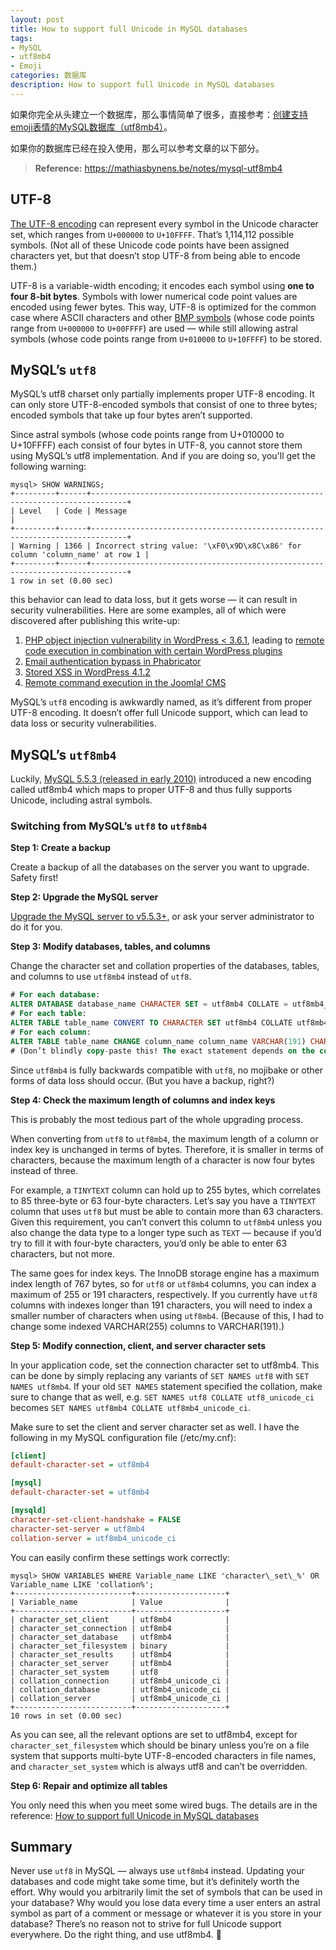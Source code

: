 ```yaml
---
layout: post
title: How to support full Unicode in MySQL databases
tags:
- MySQL
- utf8mb4
- Emoji
categories: 数据库
description: How to support full Unicode in MySQL databases
---
```


如果你完全从头建立一个数据库，那么事情简单了很多，直接参考：[创建支持emoji表情的MySQL数据库（utf8mb4）](/2016/08/14/create-mysql-database-with-utf8mb4.html)。

如果你的数据库已经在投入使用，那么可以参考文章的以下部分。

> **Reference:** https://mathiasbynens.be/notes/mysql-utf8mb4

## UTF-8

[The UTF-8 encoding](https://encoding.spec.whatwg.org/#utf-8) can represent every symbol in the Unicode character set, which ranges from `U+000000` to `U+10FFFF`. That’s 1,114,112 possible symbols. (Not all of these Unicode code points have been assigned characters yet, but that doesn’t stop UTF-8 from being able to encode them.)

UTF-8 is a variable-width encoding; it encodes each symbol using **one to four 8-bit bytes**. Symbols with lower numerical code point values are encoded using fewer bytes. This way, UTF-8 is optimized for the common case where ASCII characters and other [BMP symbols](https://mathiasbynens.be/notes/javascript-encoding#bmp) (whose code points range from `U+000000` to `U+00FFFF`) are used — while still allowing astral symbols (whose code points range from `U+010000` to `U+10FFFF`) to be stored.

## MySQL’s `utf8`

MySQL’s utf8 charset only partially implements proper UTF-8 encoding. It can only store UTF-8-encoded symbols that consist of one to three bytes; encoded symbols that take up four bytes aren’t supported.

Since astral symbols (whose code points range from U+010000 to U+10FFFF) each consist of four bytes in UTF-8, you cannot store them using MySQL’s utf8 implementation. And if you are doing so, you'll get the following warning:

```
mysql> SHOW WARNINGS;
+---------+------+------------------------------------------------------------------------------+
| Level   | Code | Message                                                                      |
+---------+------+------------------------------------------------------------------------------+
| Warning | 1366 | Incorrect string value: '\xF0\x9D\x8C\x86' for column 'column_name' at row 1 |
+---------+------+------------------------------------------------------------------------------+
1 row in set (0.00 sec)
```

this behavior can lead to data loss, but it gets worse — it can result in security vulnerabilities. Here are some examples, all of which were discovered after publishing this write-up:

1. [PHP object injection vulnerability in WordPress < 3.6.1](https://tom.vg/2013/09/wordpress-php-object-injection/), leading to [remote code execution in combination with certain WordPress plugins](https://tom.vg/2013/12/wordpress-rce-exploit/)
2. [Email authentication bypass in Phabricator](https://hackerone.com/reports/2233)
3. [Stored XSS in WordPress 4.1.2](https://cedricvb.be/post/wordpress-stored-xss-vulnerability-4-1-2/)
4. [Remote command execution in the Joomla! CMS](https://www.reddit.com/r/netsec/comments/3wt0yk/critical_0day_remote_command_execution/cxz2qtc)

MySQL’s `utf8` encoding is awkwardly named, as it’s different from proper UTF-8 encoding. It doesn’t offer full Unicode support, which can lead to data loss or security vulnerabilities.

## MySQL’s `utf8mb4`

Luckily, [MySQL 5.5.3 (released in early 2010)](https://dev.mysql.com/doc/relnotes/mysql/5.5/en/news-5-5-3.html) introduced a new encoding called utf8mb4 which maps to proper UTF-8 and thus fully supports Unicode, including astral symbols.

### Switching from MySQL’s `utf8` to `utf8mb4`

**Step 1: Create a backup**

Create a backup of all the databases on the server you want to upgrade. Safety first!

**Step 2: Upgrade the MySQL server**

[Upgrade the MySQL server to v5.5.3+](https://dev.mysql.com/downloads/mysql/), or ask your server administrator to do it for you.

**Step 3: Modify databases, tables, and columns**

Change the character set and collation properties of the databases, tables, and columns to use `utf8mb4` instead of `utf8`.

```sql
# For each database:
ALTER DATABASE database_name CHARACTER SET = utf8mb4 COLLATE = utf8mb4_unicode_ci;
# For each table:
ALTER TABLE table_name CONVERT TO CHARACTER SET utf8mb4 COLLATE utf8mb4_unicode_ci;
# For each column:
ALTER TABLE table_name CHANGE column_name column_name VARCHAR(191) CHARACTER SET utf8mb4 COLLATE utf8mb4_unicode_ci;
# (Don’t blindly copy-paste this! The exact statement depends on the column type, maximum length, and other properties. The above line is just an example for a `VARCHAR` column.)
```
Since `utf8mb4` is fully backwards compatible with `utf8`, no mojibake or other forms of data loss should occur. (But you have a backup, right?)

**Step 4: Check the maximum length of columns and index keys**

This is probably the most tedious part of the whole upgrading process.

When converting from `utf8` to `utf8mb4`, the maximum length of a column or index key is unchanged in terms of bytes. Therefore, it is smaller in terms of characters, because the maximum length of a character is now four bytes instead of three.

For example, a `TINYTEXT` column can hold up to 255 bytes, which correlates to 85 three-byte or 63 four-byte characters. Let’s say you have a `TINYTEXT` column that uses `utf8` but must be able to contain more than 63 characters. Given this requirement, you can’t convert this column to `utf8mb4` unless you also change the data type to a longer type such as `TEXT` — because if you’d try to fill it with four-byte characters, you’d only be able to enter 63 characters, but not more.

The same goes for index keys. The InnoDB storage engine has a maximum index length of 767 bytes, so for `utf8` or `utf8mb4` columns, you can index a maximum of 255 or 191 characters, respectively. If you currently have `utf8` columns with indexes longer than 191 characters, you will need to index a smaller number of characters when using `utf8mb4`. (Because of this, I had to change some indexed VARCHAR(255) columns to VARCHAR(191).)

**Step 5: Modify connection, client, and server character sets**

In your application code, set the connection character set to utf8mb4. This can be done by simply replacing any variants of `SET NAMES utf8` with `SET NAMES utf8mb4`. If your old `SET NAMES` statement specified the collation, make sure to change that as well, e.g. `SET NAMES utf8 COLLATE utf8_unicode_ci` becomes `SET NAMES utf8mb4 COLLATE utf8mb4_unicode_ci`.

Make sure to set the client and server character set as well. I have the following in my MySQL configuration file (/etc/my.cnf):

```ini
[client]
default-character-set = utf8mb4

[mysql]
default-character-set = utf8mb4

[mysqld]
character-set-client-handshake = FALSE
character-set-server = utf8mb4
collation-server = utf8mb4_unicode_ci
```

You can easily confirm these settings work correctly:

```
mysql> SHOW VARIABLES WHERE Variable_name LIKE 'character\_set\_%' OR Variable_name LIKE 'collation%';
+--------------------------+--------------------+
| Variable_name            | Value              |
+--------------------------+--------------------+
| character_set_client     | utf8mb4            |
| character_set_connection | utf8mb4            |
| character_set_database   | utf8mb4            |
| character_set_filesystem | binary             |
| character_set_results    | utf8mb4            |
| character_set_server     | utf8mb4            |
| character_set_system     | utf8               |
| collation_connection     | utf8mb4_unicode_ci |
| collation_database       | utf8mb4_unicode_ci |
| collation_server         | utf8mb4_unicode_ci |
+--------------------------+--------------------+
10 rows in set (0.00 sec)
```

As you can see, all the relevant options are set to utf8mb4, except for `character_set_filesystem` which should be binary unless you’re on a file system that supports multi-byte UTF-8-encoded characters in file names, and `character_set_system` which is always utf8 and can’t be overridden.

**Step 6: Repair and optimize all tables**

You only need this when you meet some wired bugs. The details are in the reference: [How to support full Unicode in MySQL databases](https://mathiasbynens.be/notes/mysql-utf8mb4)

## Summary

Never use `utf8` in MySQL — always use `utf8mb4` instead. Updating your databases and code might take some time, but it’s definitely worth the effort. Why would you arbitrarily limit the set of symbols that can be used in your database? Why would you lose data every time a user enters an astral symbol as part of a comment or message or whatever it is you store in your database? There’s no reason not to strive for full Unicode support everywhere. Do the right thing, and use utf8mb4. 🍻
